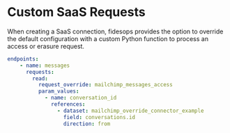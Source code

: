 # Custom SaaS Requests

When creating a SaaS connection, fidesops provides the option to override the default configuration with a custom Python function to process an access or erasure request. 

```yaml
endpoints:
    - name: messages
      requests:
        read:
          request_override: mailchimp_messages_access
          param_values:
            - name: conversation_id
              references:
                - dataset: mailchimp_override_connector_example
                  field: conversations.id
                  direction: from
```